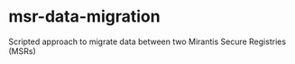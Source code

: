 # msr-data-migration
Scripted approach to migrate data between two Mirantis Secure Registries (MSRs)
